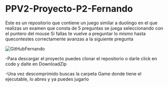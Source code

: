 # PPV2-Proyecto-P2-Fernando
Este es un repositorio que contiene un juego similar a duolingo en el que realizas un examen que consta de 5 preguntas se juega seleccionando con el puntero del mouse
Si fallas te vuelve a preguntar lo mismo hasta quecontestes correctamente avanzas a la siguiente pregunta

![GitHubFernando](https://github.com/cacaguaton/PPV2-Proyecto-P2-Fernando/assets/157182702/31eef133-243f-4369-837a-0535ee3f6f92)

-Para descargar el proyecto puedes clonar el repositorio o darle click en code y dalte en DownloadZip 

-Una vez descomprimido buscas la carpeta Game donde tiene el ejecutable, lo abres y ya puedes jugarlo
